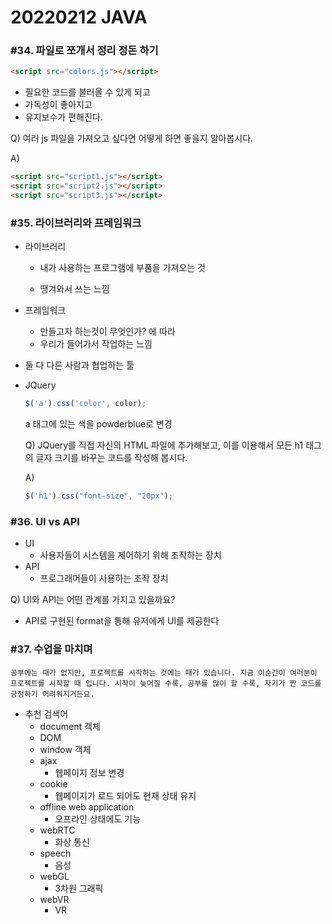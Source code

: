 # 20220212 JAVA



### #34. 파일로 쪼개서 정리 정돈 하기



```html
<script src="colors.js"></script>
```



* 필요한 코드를 불러올 수 있게 되고
* 가독성이 좋아지고
* 유지보수가 편해진다.



Q) 여러 js 파일을 가져오고 싶다면 어떻게 하면 좋을지 알아봅시다.



A) 

```html
<script src="script1.js"></script>
<script src="script2.js"></script>
<script src="script3.js"></script>
```



### #35. 라이브러리와 프레임워크



* 라이브러리

  * 내가 사용하는 프로그램에 부품을 가져오는 것

  * 땡겨와서 쓰는 느낌

    

* 프레임워크

  * 만들고자 하는것이 무엇인가? 에 따라
  * 우리가 들어가서 작업하는 느낌



* 둘 다 다른 사람과 협업하는 툴



* JQuery

  ```js
  $('a').css('color', color);
  ```

  a 태그에 있는 색을 powderblue로 변경

  

  Q) JQuery를 직접 자신의 HTML 파일에 추가해보고, 이를 이용해서 모든 h1 태그의 글자 크기를 바꾸는 코드를 작성해 봅시다.

  

  A)

  ```js
  $('h1').css("font-size", "20px");
  ```

  

### #36. UI vs API



* UI
  * 사용자들이 시스템을 제어하기 위해 조작하는 장치
* API 
  * 프로그래머들이 사용하는 조작 장치



Q) UI와 API는 어떤 관계를 가지고 있을까요?

* API로 구현된 format을 통해 유저에게 UI를 제공한다



### #37. 수업을 마치며



```
공부에는 때가 없지만, 프로젝트를 시작하는 것에는 때가 있습니다. 지금 이순간이 여러분이 프로젝트를 시작할 때 입니다. 시작이 늦어질 수록, 공부를 많이 할 수록, 자기가 짠 코드를 긍정하기 어려워지거든요.
```



* 추천 검색어
  * document 객체
  * DOM
  * window 객체
  * ajax
    * 웹페이지 정보 변경
  * cookie
    * 웹페이지가 로드 되어도 현재 상태 유지
  * offline web application
    * 오프라인 상태에도 기능
  * webRTC
    * 화상 통신
  * speech
    * 음성
  * webGL
    * 3차원 그래픽
  * webVR
    * VR